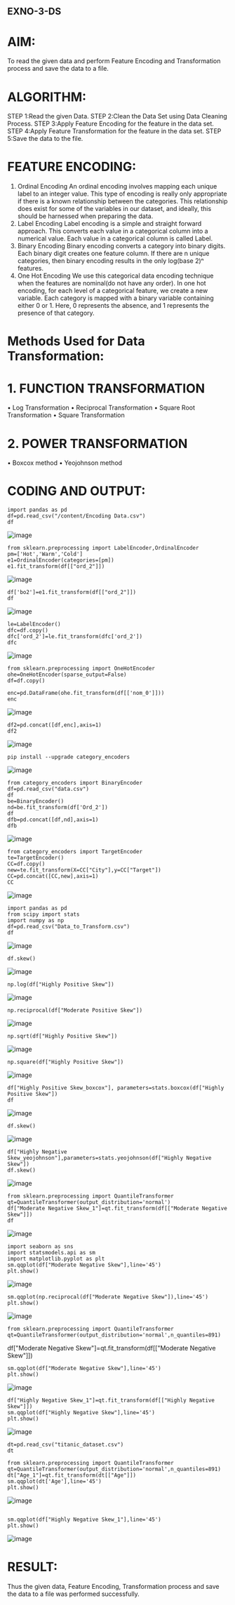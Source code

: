 ## EXNO-3-DS

# AIM:
To read the given data and perform Feature Encoding and Transformation process and save the data to a file.

# ALGORITHM:
STEP 1:Read the given Data.
STEP 2:Clean the Data Set using Data Cleaning Process.
STEP 3:Apply Feature Encoding for the feature in the data set.
STEP 4:Apply Feature Transformation for the feature in the data set.
STEP 5:Save the data to the file.

# FEATURE ENCODING:
1. Ordinal Encoding
An ordinal encoding involves mapping each unique label to an integer value. This type of encoding is really only appropriate if there is a known relationship between the categories. This relationship does exist for some of the variables in our dataset, and ideally, this should be harnessed when preparing the data.
2. Label Encoding
Label encoding is a simple and straight forward approach. This converts each value in a categorical column into a numerical value. Each value in a categorical column is called Label.
3. Binary Encoding
Binary encoding converts a category into binary digits. Each binary digit creates one feature column. If there are n unique categories, then binary encoding results in the only log(base 2)ⁿ features.
4. One Hot Encoding
We use this categorical data encoding technique when the features are nominal(do not have any order). In one hot encoding, for each level of a categorical feature, we create a new variable. Each category is mapped with a binary variable containing either 0 or 1. Here, 0 represents the absence, and 1 represents the presence of that category.

# Methods Used for Data Transformation:
  # 1. FUNCTION TRANSFORMATION
• Log Transformation
• Reciprocal Transformation
• Square Root Transformation
• Square Transformation
  # 2. POWER TRANSFORMATION
• Boxcox method
• Yeojohnson method

# CODING AND OUTPUT:
```
import pandas as pd
df=pd.read_csv("/content/Encoding Data.csv")
df
```
![image](https://github.com/user-attachments/assets/7a089718-be55-4aef-9d0d-70ebe4101cfb)
```
from sklearn.preprocessing import LabelEncoder,OrdinalEncoder
pm=['Hot','Warm','Cold']
e1=OrdinalEncoder(categories=[pm])
e1.fit_transform(df[["ord_2"]])
```
![image](https://github.com/user-attachments/assets/76fa2d0b-70b0-4df6-9837-e9d568fb23a5)
```
df['bo2']=e1.fit_transform(df[["ord_2"]])
df
```
![image](https://github.com/user-attachments/assets/bd48694f-8aac-4022-88af-2f04a1111cbe)
```
le=LabelEncoder()
dfc=df.copy()
dfc['ord_2']=le.fit_transform(dfc['ord_2'])
dfc
```
![image](https://github.com/user-attachments/assets/6f28d575-0095-485b-a626-97a879fc0111)
```
from sklearn.preprocessing import OneHotEncoder
ohe=OneHotEncoder(sparse_output=False)
df=df.copy()
```
```
enc=pd.DataFrame(ohe.fit_transform(df[['nom_0']]))
enc
```
![image](https://github.com/user-attachments/assets/5e17ca99-a5a9-4b34-9dfa-5849b5742d50)
```
df2=pd.concat([df,enc],axis=1)
df2
```
![image](https://github.com/user-attachments/assets/8c06bbc3-9bda-4ed8-8bbd-3ee254cac341)
```
pip install --upgrade category_encoders
```
![image](https://github.com/user-attachments/assets/0a4d6826-77ee-4cae-9dae-953d7ec7f806)
```
from category_encoders import BinaryEncoder
df=pd.read_csv("data.csv")
df
be=BinaryEncoder()
nd=be.fit_transform(df['Ord_2'])
df
dfb=pd.concat([df,nd],axis=1)
dfb
```
![image](https://github.com/user-attachments/assets/a3b39bd6-a6ab-496e-aa26-6c82b66f96fc)
```
from category_encoders import TargetEncoder
te=TargetEncoder()
CC=df.copy()
new=te.fit_transform(X=CC["City"],y=CC["Target"])
CC=pd.concat([CC,new],axis=1)
CC
```
![image](https://github.com/user-attachments/assets/55497114-b6e6-4076-a913-cbe6d75e908b)
```
import pandas as pd
from scipy import stats
import numpy as np
df=pd.read_csv("Data_to_Transform.csv")
df
```
![image](https://github.com/user-attachments/assets/51216809-a9e3-4f23-862b-746afa6a9ed7)
```
df.skew()
```
![image](https://github.com/user-attachments/assets/f2b4129b-ad26-4fe3-ac4c-4914ecc8efb7)
```
np.log(df["Highly Positive Skew"])
```
![image](https://github.com/user-attachments/assets/0fea850b-6f3c-44d5-8eec-e50b459749c1)
```
np.reciprocal(df["Moderate Positive Skew"])
```
![image](https://github.com/user-attachments/assets/f7313b9d-007e-465b-8cb9-df1d36b10c07)
```
np.sqrt(df["Highly Positive Skew"])
```
![image](https://github.com/user-attachments/assets/b8bf34d7-bbec-427c-9c69-f2841e1d2bb8)
```
np.square(df["Highly Positive Skew"])
```
![image](https://github.com/user-attachments/assets/e31a7ee6-6c58-44c8-9126-4e0b7f6a1bbc)
```
df["Highly Positive Skew_boxcox"], parameters=stats.boxcox(df["Highly Positive Skew"])
df
```
![image](https://github.com/user-attachments/assets/d80b34f8-3180-4ebe-a09f-a5a500198ba6)
```
df.skew()
```
![image](https://github.com/user-attachments/assets/d296149d-104a-459f-be35-58a615c7c859)
```
df["Highly Negative Skew_yeojohnson"],parameters=stats.yeojohnson(df["Highly Negative Skew"])
df.skew()
```
![image](https://github.com/user-attachments/assets/8f06be78-0daf-4537-904d-620aab27d83c)
```
from sklearn.preprocessing import QuantileTransformer
qt=QuantileTransformer(output_distribution='normal')
df["Moderate Negative Skew_1"]=qt.fit_transform(df[["Moderate Negative Skew"]])
df
```
![image](https://github.com/user-attachments/assets/93d1ac7a-8491-4f88-8ef7-7b187484ace3)
```
import seaborn as sns
import statsmodels.api as sm
import matplotlib.pyplot as plt
sm.qqplot(df["Moderate Negative Skew"],line='45')
plt.show()
```
![image](https://github.com/user-attachments/assets/86288d85-2137-4400-bedf-ca353b45960c)
```
sm.qqplot(np.reciprocal(df["Moderate Negative Skew"]),line='45')
plt.show()
```
![image](https://github.com/user-attachments/assets/3fe921f7-22ea-4ca7-b8a4-10d676121bda)
```
from sklearn.preprocessing import QuantileTransformer
qt=QuantileTransformer(output_distribution='normal',n_quantiles=891)
```
df["Moderate Negative Skew"]=qt.fit_transform(df[["Moderate Negative Skew"]])
```
sm.qqplot(df["Moderate Negative Skew"],line='45')
plt.show()
```
![image](https://github.com/user-attachments/assets/400b7946-344f-4b96-a672-9803b5a187e3)
```
df["Highly Negative Skew_1"]=qt.fit_transform(df[["Highly Negative Skew"]])
sm.qqplot(df["Highly Negative Skew"],line='45')
plt.show()
```
![image](https://github.com/user-attachments/assets/78d99509-e8c7-47c0-bb2e-d025c05bd337)
```
dt=pd.read_csv("titanic_dataset.csv")
dt
```
```
from sklearn.preprocessing import QuantileTransformer
qt=QuantileTransformer(output_distribution='normal',n_quantiles=891)
dt["Age_1"]=qt.fit_transform(dt[["Age"]])
sm.qqplot(dt['Age'],line='45') 
plt.show()
```
![image](https://github.com/user-attachments/assets/de6fe440-f014-4fa7-b3e6-8c05901172f3)
```

sm.qqplot(df["Highly Negative Skew_1"],line='45')
plt.show()
```
![image](https://github.com/user-attachments/assets/a32e4ce0-8196-47eb-b881-55a79468434b)
# RESULT:
   Thus the given data, Feature Encoding, Transformation process and save the data to a file was performed successfully.

       
